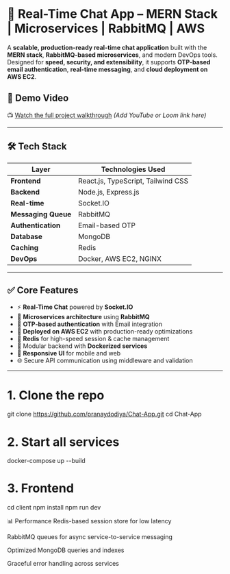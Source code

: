 # 🔗 Real-Time Chat App – MERN Stack | Microservices | RabbitMQ | AWS

A **scalable, production-ready real-time chat application** built with the **MERN stack**, **RabbitMQ-based microservices**, and modern DevOps tools. Designed for **speed, security, and extensibility**, it supports **OTP-based email authentication**, **real-time messaging**, and **cloud deployment on AWS EC2**.

## 🚀 Demo Video
📺 [Watch the full project walkthrough](#) *(Add YouTube or Loom link here)*

---

## 🛠️ Tech Stack

| Layer         | Technologies Used |
|---------------|-------------------|
| **Frontend**  | React.js, TypeScript, Tailwind CSS |
| **Backend**   | Node.js, Express.js |
| **Real-time** | Socket.IO |
| **Messaging Queue** | RabbitMQ |
| **Authentication** | Email-based OTP |
| **Database**  | MongoDB |
| **Caching**   | Redis |
| **DevOps**    | Docker, AWS EC2, NGINX |

---

## ✅ Core Features

- ⚡ **Real-Time Chat** powered by **Socket.IO**
- 🧱 **Microservices architecture** using **RabbitMQ**
- 🔐 **OTP-based authentication** with Email integration
- 🚀 **Deployed on AWS EC2** with production-ready optimizations
- 🧠 **Redis** for high-speed session & cache management
- 🧩 Modular backend with **Dockerized services**
- 📱 **Responsive UI** for mobile and web
- 🌐 Secure API communication using middleware and validation

---


# 1. Clone the repo
git clone https://github.com/pranaydodiya/Chat-App.git
cd Chat-App

# 2. Start all services
docker-compose up --build

# 3. Frontend
cd client
npm install
npm run dev

📊 Performance
Redis-based session store for low latency

RabbitMQ queues for async service-to-service messaging

Optimized MongoDB queries and indexes

Graceful error handling across services
